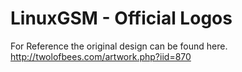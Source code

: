 # LinuxGSM - Official Logos
For Reference the original design can be found here.
http://twolofbees.com/artwork.php?iid=870